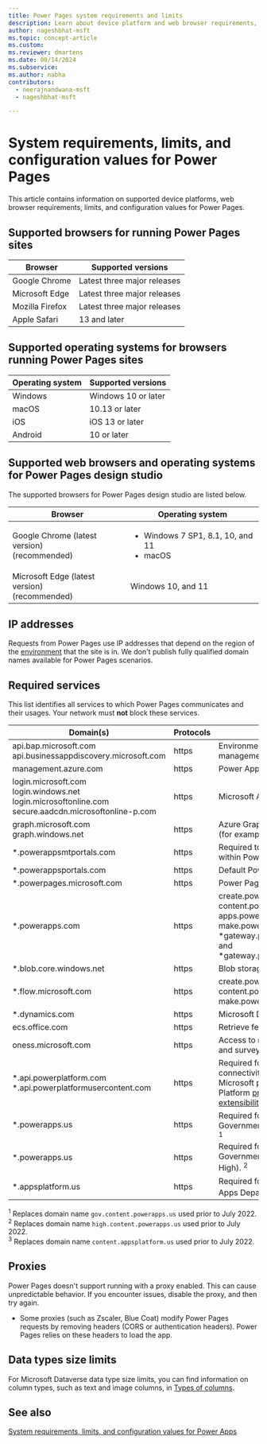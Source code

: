 ```yaml
---
title: Power Pages system requirements and limits
description: Learn about device platform and web browser requirements, limits, and configuration values for Power Pages.
author: nageshbhat-msft
ms.topic: concept-article
ms.custom: 
ms.reviewer: dmartens
ms.date: 08/14/2024
ms.subservice: 
ms.author: nabha
contributors:
  - neerajnandwana-msft
  - nageshbhat-msft

---
```

# System requirements, limits, and configuration values for Power Pages

This article contains information on supported device platforms, web browser requirements, limits, and configuration values for Power Pages. 

## Supported browsers for running Power Pages sites

| **Browser** | **Supported versions** |  
| --- | --- | 
| Google Chrome|Latest three major releases| 
| Microsoft Edge|Latest three major releases| 
| Mozilla Firefox |Latest three major releases| 
| Apple Safari|13 and later| 

## Supported operating systems for browsers running Power Pages sites

| **Operating system** | **Supported versions** | 
| --- | --- | 
| Windows |Windows 10 or later| 
| macOS|10.13 or later| 
| iOS |iOS 13 or later|
| Android |10 or later |

## Supported web browsers and operating systems for Power Pages design studio

The supported browsers for Power Pages design studio are listed below.

| **Browser**                     | **Operating system**           |
|---------------------------------|--------------------------------|
| Google Chrome (latest version)<br>(recommended)                    | <ul><li>Windows 7 SP1, 8.1, 10, and 11</li><li>macOS</li></ul>      |
| Microsoft Edge (latest version)<br> (recommended)                    | Windows 10, and 11 |

## IP addresses

Requests from Power Pages use IP addresses that depend on the region of the [environment](/power-platform/admin/environments-overview) that the site is in. We don't publish fully qualified domain names available for Power Pages scenarios.

## Required services

This list identifies all services to which Power Pages communicates and their usages. Your network must **not** block these services.

| Domain(s) | Protocols | Uses |
| --- | --- | --- |
| api.bap.microsoft.com<br>api.businessappdiscovery.microsoft.com | https | Environment permissions management |
| management.azure.com | https | Power Apps Management Service |
| login.microsoft.com<br>login.windows.net<br>login.microsoftonline.com<br>secure.aadcdn.microsoftonline-p.com |https |Microsoft Authentication Library |
| graph.microsoft.com<br>graph.windows.net |https |Azure Graph - For getting user info (for example, profile photo) |
| \*.powerappsmtportals.com | https | Required to generate live preview within Power Pages Maker Studio |
| \*.powerappsportals.com | https | Default Power Pages site domain |
| \*.powerpages.microsoft.com | https | Power Pages maker studio | 
| \*.powerapps.com |https | create.powerapps.com, content.powerapps.com, apps.powerapps.com, make.powerapps.com, \*gateway.prod.island.powerapps.com, and \*gateway.prod.cm.powerapps.com |
| \*.blob.core.windows.net |https | Blob storage |
| \*.flow.microsoft.com | https | create.powerapps.com, content.powerapps.com, and make.powerapps.com |
| \*.dynamics.com | https | Microsoft Dataverse |
| ecs.office.com | https | Retrieve feature flags for Power Apps |
| oness.microsoft.com | https | Access to net promoter score (NPS) and surveys. |
| \*.api.powerplatform.com<br> *.api.powerplatformusercontent.com | https | Required for Power Platform API connectivity used internally by Microsoft products, and Power Platform [programmability and extensibility](/power-platform/admin/programmability-extensibility-overview). |
| \*.powerapps.us	| https |	Required for Power Pages for Government Community Cloud (GCC). <sup>1</sup> |
| \*.powerapps.us	| https |	Required for Power Pages for Government Community Cloud (GCC High). <sup>2</sup> |
| \*.appsplatform.us | https | Required for Power Pages for Power Apps Department of Defense (DoD). <sup>3</sup> |

<sup>1</sup> Replaces domain name `gov.content.powerapps.us` used prior to July 2022. <br>
<sup>2</sup> Replaces domain name `high.content.powerapps.us` used prior to July 2022. <br>
<sup>3</sup> Replaces domain name `content.appsplatform.us` used prior to July 2022.


## Proxies
Power Pages doesn't support running with a proxy enabled. This can cause unpredictable behavior. If you encounter issues, disable the proxy, and then try again.

- Some proxies (such as Zscaler, Blue Coat) modify Power Pages requests by removing headers (CORS or authentication headers). Power Pages relies on these headers to load the app.

## Data types size limits

For Microsoft Dataverse data type size limits, you can find information on column types, such as text and image columns, in [Types of columns](/power-apps/maker/data-platform/types-of-fields).

## See also

[System requirements, limits, and configuration values for Power Apps](/power-apps/limits-and-config)
